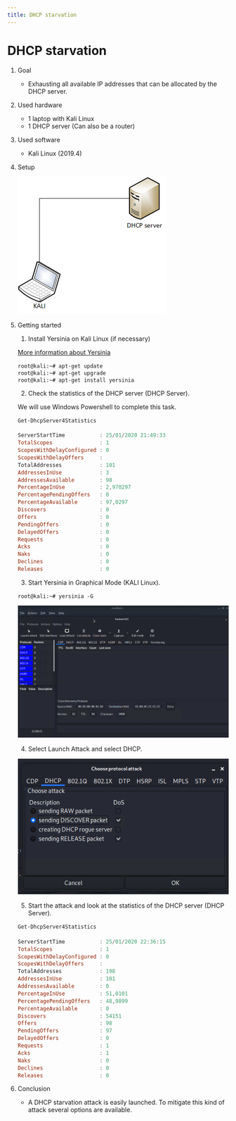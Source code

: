 ```yaml
---
title: DHCP starvation
---
```


# DHCP starvation

1. Goal
    * Exhausting all available IP addresses that can be allocated by the DHCP server.
     
2. Used hardware
    * 1 laptop with Kali Linux
    * 1 DHCP server (Can also be a router)

3. Used software
    * Kali Linux (2019.4)

4. Setup
    
    ![Success](./assets/setup.png)

5. Getting started
    
    1. Install Yersinia on Kali Linux (if necessary)
   
    [More information about Yersinia](https://tools.kali.org/vulnerability-analysis/yersinia)
    ```
    root@kali:~# apt-get update
    root@kali:~# apt-get upgrade
    root@kali:~# apt-get install yersinia
    ```

    2. Check the statistics of the DHCP server (DHCP Server).

    We will use Windows Powershell to complete this task.
        
    ```powershell
    Get-DhcpServer4Statistics

    ServerStartTime           : 25/01/2020 21:49:33
    TotalScopes               : 1
    ScopesWithDelayConfigured : 0
    ScopesWithDelayOffers     : 
    TotalAddresses            : 101
    AddressesInUse            : 3
    AddressesAvailable        : 98
    PercentageInUse           : 2,970297
    PercentagePendingOffers   : 0
    PercentageAvailable       : 97,0297
    Discovers                 : 0
    Offers                    : 0
    PendingOffers             : 0
    DelayedOffers             : 0
    Requests                  : 0
    Acks                      : 0
    Naks                      : 0
    Declines                  : 0
    Releases                  : 0
    ```
    
    3. Start Yersinia in Graphical Mode (KALI Linux).

    ```
    root@kali:~# yersinia -G
    ```
    ![Success](./assets/yersinia.png)

    4. Select Launch Attack and select DHCP.

      ![Success](./assets/dhcp.png)
    
    5. Start the attack and look at the statistics of the DHCP server (DHCP Server).
    
    ```powershell
    Get-DhcpServer4Statistics

    ServerStartTime           : 25/01/2020 22:36:15
    TotalScopes               : 1
    ScopesWithDelayConfigured : 0
    ScopesWithDelayOffers     : 
    TotalAddresses            : 198
    AddressesInUse            : 101
    AddressesAvailable        : 0
    PercentageInUse           : 51,0101
    PercentagePendingOffers   : 48,9899
    PercentageAvailable       : 0
    Discovers                 : 54151
    Offers                    : 98
    PendingOffers             : 97
    DelayedOffers             : 0
    Requests                  : 1
    Acks                      : 1
    Naks                      : 0
    Declines                  : 0
    Releases                  : 0
    ```

6. Conclusion
    
    * A DHCP starvation attack is easily launched. To mitigate this kind of attack several options are available.   

